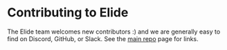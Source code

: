 # Contributing to Elide

The Elide team welcomes new contributors :) and we are generally easy to find on Discord, GitHub, or Slack. See the [main repo](https://github.com/elide-dev/elide) page for links.

